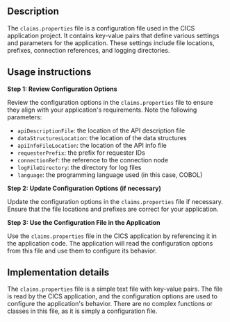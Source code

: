 ## Description


The `claims.properties` file is a configuration file used in the CICS application project. It contains key-value pairs that define various settings and parameters for the application. These settings include file locations, prefixes, connection references, and logging directories.


## Usage instructions


**Step 1: Review Configuration Options**

Review the configuration options in the `claims.properties` file to ensure they align with your application's requirements. Note the following parameters:

* `apiDescriptionFile`: the location of the API description file
* `dataStructuresLocation`: the location of the data structures
* `apiInfoFileLocation`: the location of the API info file
* `requesterPrefix`: the prefix for requester IDs
* `connectionRef`: the reference to the connection node
* `logFileDirectory`: the directory for log files
* `language`: the programming language used (in this case, COBOL)

**Step 2: Update Configuration Options (if necessary)**

Update the configuration options in the `claims.properties` file if necessary. Ensure that the file locations and prefixes are correct for your application.

**Step 3: Use the Configuration File in the Application**

Use the `claims.properties` file in the CICS application by referencing it in the application code. The application will read the configuration options from this file and use them to configure its behavior.


## Implementation details


The `claims.properties` file is a simple text file with key-value pairs. The file is read by the CICS application, and the configuration options are used to configure the application's behavior. There are no complex functions or classes in this file, as it is simply a configuration file.



